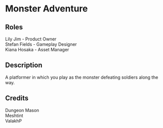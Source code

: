 # Monster Adventure

Roles
-
Lily Jim - Product Owner  
Stefan Fields - Gameplay Designer  
Kiana Hosaka - Asset Manager

Description
-
A platformer in which you play as the monster defeating soldiers along the way.

Credits
-
Dungeon Mason  
Meshtint  
ValakhP
